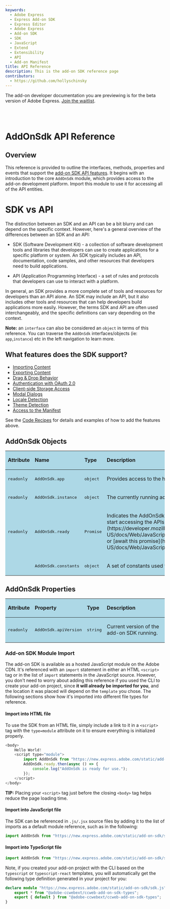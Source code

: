 ```yaml
---
keywords:
  - Adobe Express
  - Express Add-on SDK
  - Express Editor
  - Adobe Express
  - Add-on SDK
  - SDK
  - JavaScript
  - Extend
  - Extensibility
  - API
  - Add-on Manifest
title: API Reference
description: This is the add-on SDK reference page
contributors:
  - https://github.com/hollyschinsky
---
```


<InlineAlert slots="text" variant="info"/>

The add-on developer documentation you are previewing is for the beta version of Adobe Express. [Join the waitlist](https://adobe.com/go/express-developer).



<br/> <br/>

# AddOnSdk API Reference

## Overview
This reference is provided to outline the interfaces, methods, properties and events that support the [add-on SDK API features](#what-can-i-do-with-the-apis). It begins with an introduction to the core `AddOnSdk` module, which provides access to the add-on development platform. Import this module to use it for accessing all of the API entities.  

<InlineAlert slots="header, text1, text2, text3, text4" variant="success"/>

# SDK vs API
The distinction between an SDK and an API can be a bit blurry and can depend on the specific context. However, here's a general overview of the differences between an SDK and an API:

- SDK (Software Development Kit) - a collection of software development tools and libraries that developers can use to create applications for a specific platform or system. An SDK typically includes an API, documentation, code samples, and other resources that developers need to build applications. 

- API (Application Programming Interface) - a set of rules and protocols that developers can use to interact with a platform. 

In general, an SDK provides a more complete set of tools and resources for developers than an API alone. An SDK may include an API, but it also includes other tools and resources that can help developers build applications more easily. However, the terms SDK and API are often used interchangeably, and the specific definitions can vary depending on the context.




**Note:** an `interface` can also be considered an `object` in terms of this reference. You can traverse the `AddOnSdk` interfaces/objects (ie: `app`,`instance`) etc in the left navigation to learn more.


## What features does the SDK support?
- [Importing Content](../../develop/)
- [Exporting Content](../../develop/)
- [Drag & Drop Behavior](../../develop/)
- [Authentication with OAuth 2.0](../../develop/)
- [Client-side Storage Access](../../develop/)
- [Modal Dialogs](../../develop/)
- [Locale Detection](../../develop/)
- [Theme Detection](../../develop/)
- [Access to the Manifest](../../develop/)


<InlineAlert slots="text" variant="success"/>

See the [Code Recipes](../../develop/) for details and examples of how to add the features above.


## AddOnSdk Objects
<table class="spectrum-Table spectrum-Table--sizeM" style="background-color:lightblue">
<tr class="spectrum-Table-row">
    <td class="spectrum-Table-headCell"><p><strong>Attribute</strong></p></td>
    <td class="spectrum-Table-headCell"><p><strong>Name</strong></p></td>
    <td class="spectrum-Table-headCell"><p><strong>Type</strong></p></td>
    <td class="spectrum-Table-headCell"><p><strong>Description</strong></p></td>
</tr>
<tbody class="spectrum-Table-body">
<tr class="spectrum-Table-row">
    <td class="spectrum-Table-cell"><p><pre>readonly</pre></p></td>
    <td class="spectrum-Table-cell"><p><pre>AddOnSdk.app</pre></p></td>
    <td class="spectrum-Table-cell"><p><pre>object</pre></p></td>
    <td class="spectrum-Table-cell"><p>Provides access to the host application (Adobe Express)</p></td>
</tr>
<tr class="spectrum-Table-row">
    <td class="spectrum-Table-cell"><p><pre>readonly</pre></p></td>
    <td class="spectrum-Table-cell"><p><pre>AddOnSdk.instance</pre></p></td>
    <td class="spectrum-Table-cell"><p><pre>object</pre></p></td>
    <td class="spectrum-Table-cell"><p>The currently running add-on instance.</p></td>
</tr>
<tr class="spectrum-Table-row">
    <td class="spectrum-Table-cell"><p><pre>readonly</pre></p></td>
    <td class="spectrum-Table-cell"><p><pre>AddOnSdk.ready</pre></p></td>
    <td class="spectrum-Table-cell"><p><pre>Promise</pre></p></td>
    <td class="spectrum-Table-cell"><p>Indicates the AddOnSdk object has been initialized and you can start accessing the APIs. Register a call back with [Promise.then](https://developer.mozilla.org/en-US/docs/Web/JavaScript/Reference/Global_Objects/Promise/then) or [await this promise](https://developer.mozilla.org/en-US/docs/Web/JavaScript/Reference/Operators/await).</p></td>
</tr>
<tr class="spectrum-Table-row">
    <td class="spectrum-Table-cell"><p><pre></pre></p></td>
    <td class="spectrum-Table-cell"><p><pre>AddOnSdk.constants</pre></p></td>
    <td class="spectrum-Table-cell"><p><pre>object</pre></p></td>
    <td class="spectrum-Table-cell"><p>A set of constants used throughout the add-on SDK.</p></td>
</tr>
</tbody>
</table>

## AddOnSdk Properties
<table class="spectrum-Table spectrum-Table--sizeM" style="background-color:lightblue">
<tr class="spectrum-Table-row">
    <td class="spectrum-Table-headCell"><p><strong>Attribute</strong></p></td>
    <td class="spectrum-Table-headCell"><p><strong>Property</strong></p></td>
    <td class="spectrum-Table-headCell"><p><strong>Type</strong></p></td>
    <td class="spectrum-Table-headCell"><p><strong>Description</strong></p></td>
</tr>
<tbody class="spectrum-Table-body">
<tr class="spectrum-Table-row">
    <td class="spectrum-Table-cell"><p><pre>readonly</pre></p></td>
    <td class="spectrum-Table-cell"><p><pre>AddOnSdk.apiVersion</pre></p></td>
    <td class="spectrum-Table-cell"><p><pre>string</pre></p></td>
    <td class="spectrum-Table-cell"><p>Current version of the add-on SDK running.</p></td>
</tr>
</tbody>
</table>


### Add-on SDK Module Import
The add-on SDK is available as a hosted JavaScript module on the Adobe CDN. It's referenced with an `import` statement in either an HTML `<script>` tag or in the list of `import` statements in the JavaScript source. However, you don't need to worry about adding this reference if you used the CLI to create your add-on project, since **it will already be imported for you**, and the location it was placed will depend on the `template` you chose. The following sections show how it's imported into different file types for reference.

#### Import into HTML file
To use the SDK from an HTML file, simply include a link to it in a `<script>` tag with the `type=module` attribute on it to ensure everything is initialized properly. 

```js
<body>
    Hello World!
    <script type="module">
        import AddOnSdk from "https://new.express.adobe.com/static/add-on-sdk/sdk.js";
        AddOnSdk.ready.then(async () => {
            console.log("AddOnSdk is ready for use.");
        });     
    </script>
</body>
```

<InlineAlert slots="text" variant="success"/>

**TIP:** Placing your `<script>` tag just before the closing `<body>` tag helps reduce the page loading time.

#### Import into JavaScript file
The SDK can be referenced in `.js/.jsx` source files by adding it to the list of imports as a default module reference, such as in the following:

```js
import AddOnSdk from "https://new.express.adobe.com/static/add-on-sdk/sdk.js";
```

#### Import into TypeScript file
```js
import AddOnSdk from "https://new.express.adobe.com/static/add-on-sdk/sdk.js";

```
Note, if you created your add-on project with the CLI based on the `typescript` or `typescript-react` templates, you will automatically get the following type definition generated in your project for you:

```ts
declare module "https://new.express.adobe.com/static/add-on-sdk/sdk.js" {
    export * from "@adobe-ccwebext/ccweb-add-on-sdk-types";
    export { default } from "@adobe-ccwebext/ccweb-add-on-sdk-types";
}
```
